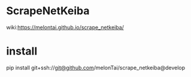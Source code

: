 # ScrapeNetKeiba
wiki:https://melontai.github.io/scrape_netkeiba/

# install
pip install git+ssh://git@github.com/melonTai/scrape_netkeiba@develop